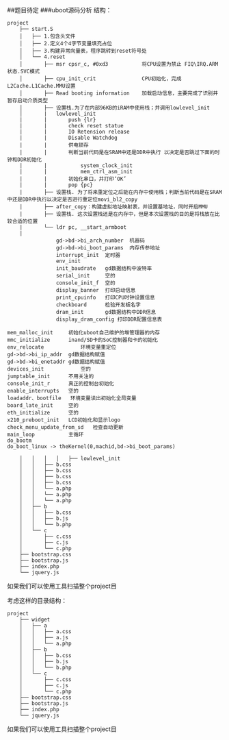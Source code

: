##题目待定
###uboot源码分析
结构：

    project
        ├── start.S
        │   ├── 1.包含头文件
        │   ├── 2.定义4个4字节变量填充占位
        │   ├── 3.构建异常向量表，程序跳转到reset符号处
        │   └── 4.reset
        │       ├── msr cpsr_c, #0xd3           将CPU设置为禁止 FIQ\IRQ.ARM状态.SVC模式
        │       ├── cpu_init_crit               CPU初始化，完成L2Cache.L1Cache.MMU设置
        │       ├── Read booting information    加载启动信息，主要完成了识别并暂存启动介质类型
        │       ├── 设置栈.为了在内部96KB的iRAM中使用栈；并调用lowlevel_init
        │       |   lowlevel_init
        |       |       push {lr}
        |       |       check reset statue
        |       |       IO Retension release
        |       |       Disable Watchdog
        |       |       供电锁存
        |       |       判断当前代码是在SRAM中还是DDR中执行 以决定是否跳过下面的时钟和DDR初始化
        |       |           system_clock_init
        |       |           mem_ctrl_asm_init
        |       |       初始化串口，并打印‘OK’
        |       |       pop {pc}
        |       ├── 设置栈. 为了将来重定位之后能在内存中使用栈；判断当前代码是在SRAM中还是DDR中执行以决定是否进行重定位movi_bl2_copy
        |       ├── after_copy：构建虚拟地址映射表，并设置基地址，同时开启MMU
        |       ├── 设置栈. 这次设置栈还是在内存中，但是本次设置栈的目的是将栈放在比较合适的位置
        |       └── ldr pc, __start_armboot
        |    
			        gd->bd->bi_arch_number	机器码
			        gd->bd->bi_boot_params	内存传参地址
		            interrupt_init	定时器
		            env_init
		            init_baudrate	gd数据结构中波特率
		            serial_init		空的
		            console_init_f	空的
		            display_banner	打印启动信息
		            print_cpuinfo	打印CPU时钟设置信息
		            checkboard		检验开发板名字
		            dram_init		gd数据结构中DDR信息
		            display_dram_config	打印DDR配置信息表

	mem_malloc_init		初始化uboot自己维护的堆管理器的内存
	mmc_initialize		inand/SD卡的SoC控制器和卡的初始化
	env_relocate			环境变量重定位
	gd->bd->bi_ip_addr	gd数据结构赋值
	gd->bd->bi_enetaddr	gd数据结构赋值
	devices_init			空的
	jumptable_init		不用关注的
	console_init_r		真正的控制台初始化
	enable_interrupts	空的
	loadaddr、bootfile 	环境变量读出初始化全局变量
	board_late_init		空的
	eth_initialize		空的
	x210_preboot_init	LCD初始化和显示logo
	check_menu_update_from_sd	检查自动更新
	main_loop			主循环
    do_bootm
    do_boot_linux -> theKernel(0,machid,bd->bi_boot_params)

        │   │   │   │   ├── lowlevel_init
        │   │   ├── b.css
        │   │   ├── b.css
        │   │   ├── b.css
        │   │   ├── b.css
        │   │   └── a.php
        │   │   └── a.php
        │   │   └── a.php
        │   ├── b
        │   │   ├── b.css
        │   │   ├── b.js
        │   │   └── b.php
        │   └── c
        │       ├── c.css
        │       ├── c.js
        │       └── c.php
        ├── bootstrap.css
        ├── bootstrap.js
        ├── index.php
        └── jquery.js

如果我们可以使用工具扫描整个project目

考虑这样的目录结构：

    project
        ├── widget
        │   ├── a
        │   │   ├── a.css
        │   │   ├── a.js
        │   │   └── a.php
        │   ├── b
        │   │   ├── b.css
        │   │   ├── b.js
        │   │   └── b.php
        │   └── c
        │       ├── c.css
        │       ├── c.js
        │       └── c.php
        ├── bootstrap.css
        ├── bootstrap.js
        ├── index.php
        └── jquery.js

如果我们可以使用工具扫描整个project目
